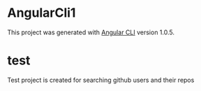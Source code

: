 # AngularCli1

This project was generated with [Angular CLI](https://github.com/angular/angular-cli) version 1.0.5.

# test

Test project is created for searching github users and their repos